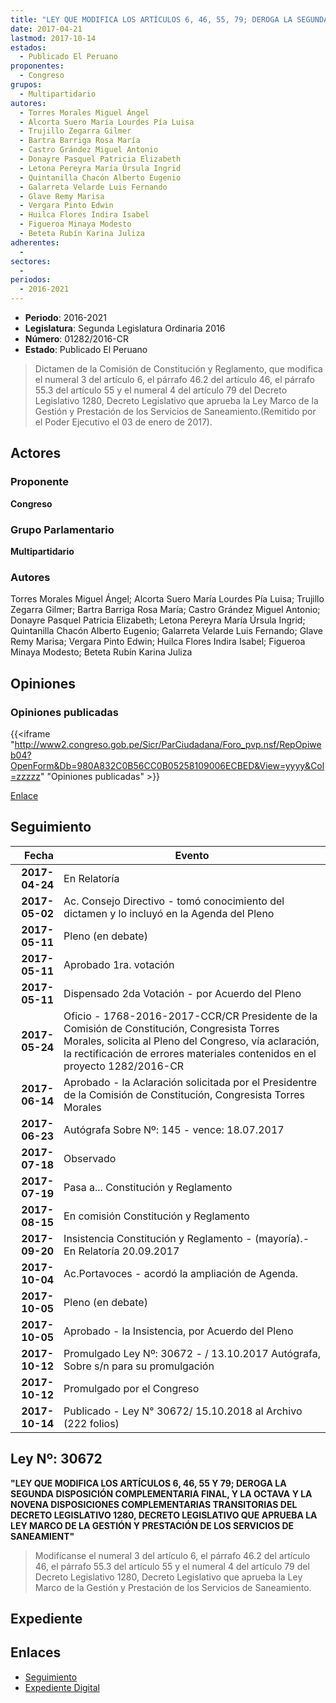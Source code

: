 ```yaml
---
title: "LEY QUE MODIFICA LOS ARTÍCULOS 6, 46, 55, 79; DEROGA LA SEGUNDA DISPOSICIÓN COMPLEMENTARIA FINAL, Y OCTAVA Y NOVENA DISPOSICIONES COMPLEMENTARIAS TRANSITORIAS DEL DECRETO LEGISLATIVO 1280, DECRETO LEGISLATIVO QUE PRUEBA LA LEY MARCO DE LA GESTIÓN Y PRESTACIÓN DE LOS SERVICIOS DE SANEAMIENTO"
date: 2017-04-21
lastmod: 2017-10-14
estados: 
  - Publicado El Peruano
proponentes: 
  - Congreso
grupos: 
  - Multipartidario
autores: 
  - Torres Morales Miguel Ángel
  - Alcorta Suero María Lourdes Pía Luisa
  - Trujillo Zegarra Gilmer
  - Bartra Barriga Rosa María
  - Castro Grández Miguel Antonio
  - Donayre Pasquel Patricia Elizabeth
  - Letona Pereyra María Úrsula Ingrid
  - Quintanilla Chacón Alberto Eugenio
  - Galarreta Velarde Luis Fernando
  - Glave Remy Marisa
  - Vergara Pinto Edwin
  - Huilca Flores Indira Isabel
  - Figueroa Minaya Modesto
  - Beteta Rubín Karina Juliza
adherentes: 
  - 
sectores: 
  - 
periodos: 
  - 2016-2021
---
```


- **Periodo**: 2016-2021
- **Legislatura**: Segunda Legislatura Ordinaria 2016
- **Número**: 01282/2016-CR
- **Estado**: Publicado El Peruano

> Dictamen de la Comisión de Constitución y Reglamento, que modifica el numeral 3 del artículo 6, el párrafo 46.2 del artículo 46, el párrafo 55.3 del artículo 55 y el numeral 4 del artículo 79 del Decreto Legislativo 1280, Decreto Legislativo que aprueba la Ley Marco de la Gestión y Prestación de los Servicios de Saneamiento.(Remitido por el Poder Ejecutivo el 03 de enero de 2017).


## Actores

### Proponente

**Congreso**

### Grupo Parlamentario

**Multipartidario**

### Autores

Torres Morales Miguel Ángel; Alcorta Suero María Lourdes Pía Luisa; Trujillo Zegarra Gilmer; Bartra Barriga Rosa María; Castro Grández Miguel Antonio; Donayre Pasquel Patricia Elizabeth; Letona Pereyra María Úrsula Ingrid; Quintanilla Chacón Alberto Eugenio; Galarreta Velarde Luis Fernando; Glave Remy Marisa; Vergara Pinto Edwin; Huilca Flores Indira Isabel; Figueroa Minaya Modesto; Beteta Rubín Karina Juliza


## Opiniones

### Opiniones publicadas

{{<iframe "http://www2.congreso.gob.pe/Sicr/ParCiudadana/Foro_pvp.nsf/RepOpiweb04?OpenForm&Db=980A832C0B56CC0B05258109006ECBED&View=yyyy&Col=zzzzz" "Opiniones publicadas" >}}

[Enlace](http://www2.congreso.gob.pe/Sicr/ParCiudadana/Foro_pvp.nsf/RepOpiweb04?OpenForm&Db=980A832C0B56CC0B05258109006ECBED&View=yyyy&Col=zzzzz)

## Seguimiento

| Fecha | Evento |
|------:|--------|
| **2017-04-24** | En Relatoría|
| **2017-05-02** | Ac. Consejo Directivo - tomó conocimiento del dictamen y lo incluyó en la Agenda del Pleno|
| **2017-05-11** | Pleno (en debate)|
| **2017-05-11** | Aprobado 1ra. votación|
| **2017-05-11** | Dispensado 2da Votación - por Acuerdo del Pleno|
| **2017-05-24** | Oficio - 1768-2016-2017-CCR/CR Presidente de la Comisión de Constitución, Congresista Torres Morales, solicita al Pleno del Congreso, vía aclaración, la rectificación de errores materiales contenidos en el proyecto 1282/2016-CR|
| **2017-06-14** | Aprobado - la Aclaración solicitada por el Presidentre de la Comisión de Constitución, Congresista Torres Morales|
| **2017-06-23** | Autógrafa Sobre Nº: 145 - vence: 18.07.2017|
| **2017-07-18** | Observado|
| **2017-07-19** | Pasa a... Constitución y Reglamento|
| **2017-08-15** | En comisión Constitución y Reglamento|
| **2017-09-20** | Insistencia Constitución y Reglamento - (mayoría).- En Relatoría 20.09.2017|
| **2017-10-04** | Ac.Portavoces - acordó la ampliación de Agenda.|
| **2017-10-05** | Pleno (en debate)|
| **2017-10-05** | Aprobado - la Insistencia, por Acuerdo del Pleno|
| **2017-10-12** | Promulgado Ley Nº: 30672 - / 13.10.2017 Autógrafa, Sobre s/n para su promulgación|
| **2017-10-12** | Promulgado por el Congreso|
| **2017-10-14** | Publicado - Ley N° 30672/ 15.10.2018 al Archivo (222 folios)|

## Ley Nº: 30672

**"LEY QUE MODIFICA LOS ARTÍCULOS 6, 46, 55 Y 79; DEROGA LA SEGUNDA DISPOSICIÓN COMPLEMENTARIA FINAL, Y LA OCTAVA Y LA NOVENA DISPOSICIONES COMPLEMENTARIAS TRANSITORIAS DEL DECRETO LEGISLATIVO 1280, DECRETO LEGISLATIVO QUE APRUEBA LA LEY MARCO DE LA GESTIÓN Y PRESTACIÓN DE LOS SERVICIOS DE SANEAMIENT"**

> Modifícanse el numeral 3 del artículo 6, el párrafo 46.2 del artículo 46, el párrafo 55.3 del artículo 55 y el numeral 4 del artículo 79 del Decreto Legislativo 1280, Decreto Legislativo que aprueba la Ley Marco de la Gestión y Prestación de los Servicios de Saneamiento.


## Expediente


## Enlaces 

- [Seguimiento](http://www2.congreso.gob.pe/Sicr/TraDocEstProc/CLProLey2016.nsf/f7fff46988ca05b1052578e100829cc7/8403343611381a7e0525810c0053de95?OpenDocument)
- [Expediente Digital](http://www2.congreso.gob.pe/Sicr/TraDocEstProc/CLProLey2016.nsf/f7fff46988ca05b1052578e100829cc7/8403343611381a7e0525810c0053de95?OpenDocument&Click=05257FB7005EB655.eb71d0cf91d8294e05256cdf006b5706/$Body/0.1C6C)
